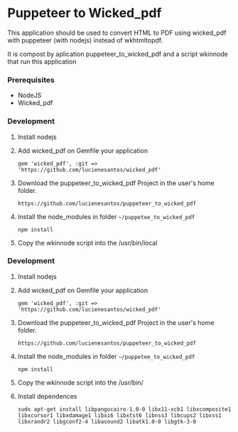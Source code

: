 # Puppeteer to Wicked_pdf

This application should be used to convert HTML to PDF using wicked_pdf with puppeteer (with nodejs) instead of wkhtmltopdf.

It is compost by aplication puppeteer_to_wicked_pdf and a script wkinnode that run this application

### Prerequisites


 * NodeJS 
 * Wicked_pdf

### Development

1. Install nodejs

2. Add wicked_pdf on Gemfile your application
   ```
   gem 'wicked_pdf', :git => 'https://github.com/lucienesantos/wicked_pdf'
   ```
3. Download the puppeteer_to_wicked_pdf Project in the user's home folder.

   ```
   https://github.com/lucienesantos/puppeteer_to_wicked_pdf
   ``` 
4. Install the node_modules in folder `~/puppetee_to_wicked_pdf`
   ```
   npm install
   ``` 

5. Copy the wkinnode script into the /usr/bin/local

 
 
 ### Development

1. Install nodejs

2. Add wicked_pdf on Gemfile your application
   ```
   gem 'wicked_pdf', :git => 'https://github.com/lucienesantos/wicked_pdf'
   ```
3. Download the puppeteer_to_wicked_pdf Project in the user's home folder.

   ```
   https://github.com/lucienesantos/puppeteer_to_wicked_pdf
   ``` 
4. Install the node_modules in folder `~/puppetee_to_wicked_pdf`
   ```
   npm install
   ``` 

5. Copy the wkinnode script into the /usr/bin/

6. Install dependences
   ```
   sudo apt-get install libpangocairo-1.0-0 libx11-xcb1 libxcomposite1 libxcursor1 libxdamage1 libxi6 libxtst6 libnss3 libcups2 libxss1 libxrandr2 libgconf2-4 libasound2 libatk1.0-0 libgtk-3-0
   ```


